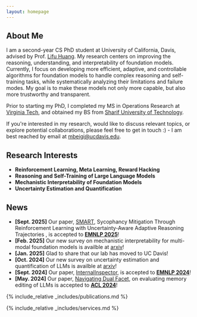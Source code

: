 ```yaml
---
layout: homepage
---
```


## About Me

I am a second-year CS PhD student at University of California, Davis, advised by Prof. [Lifu Huang](https://wilburone.github.io/). My research centers on improving the reasoning, understanding, and interpretability of foundation models. Currently, I focus on  developing more efficient, adaptive, and controllable algorithms for foundation models to handle complex reasoning and self-training tasks, while systematically analyzing their limitations and failure modes. My goal is to make these models not only more capable, but also more trustworthy and transparent.

Prior to starting my PhD, I completed my MS in Operations Research at [Virginia Tech](https://www.ise.vt.edu/), and obtained my BS from [Sharif University of Technology](https://en.sharif.edu/). 

If you're interested in my research, would like to discuss relevant topics, or explore potential collaborations, please feel free to get in touch :) - I am best reached by email at [mbeigi@ucdavis.edu](mailto:mbeigi@ucdavis.edu).


## Research Interests
- **Reinforcement Learning, Meta Learning, Reward Hacking**
- **Reasoning and Self-Training of Large Language Models**
- **Mechanistic Interpretability of Foundation Models**
- **Uncertainty Estimation and Quantification**

## News
- **[Sept. 2025]** Our paper, [SMART](https://arxiv.org/abs/2406.12053), Sycophancy Mitigation Through Reinforcement Learning with Uncertainty-Aware Adaptive Reasoning Trajectories , is accepted to [**EMNLP 2025**](https://2025.emnlp.org/)!
- **[Feb. 2025]** Our new survey on mechanistic interpretability for multi-modal foundation models is availble at [arxiv](https://arxiv.org/abs/2502.17516)!
- **[Jan. 2025]** Glad to share that our lab has moved to UC Davis!
- **[Oct. 2024]** Our new survey on uncertainty estimation and quantification of LLMs is availble at [arxiv](https://arxiv.org/abs/2410.20199)!
- **[Sept. 2024]** Our paper, [InternalInspector](https://arxiv.org/abs/2406.12053), is accepted to [**EMNLP 2024**](https://2024.emnlp.org/)! 
- **[May. 2024]** Our paper, [Navigating Dual Facet](https://arxiv.org/abs/2402.11122), on evaluating memory editing of LLMs is accepted to [**ACL 2024**](https://2024.aclweb.org/)!

{% include_relative _includes/publications.md %}

{% include_relative _includes/services.md %}
